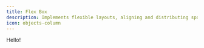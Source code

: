 ```yaml
---
title: Flex Box
description: Implements flexible layouts, aligning and distributing space among items in a container.
icon: objects-column
---
```


Hello!
